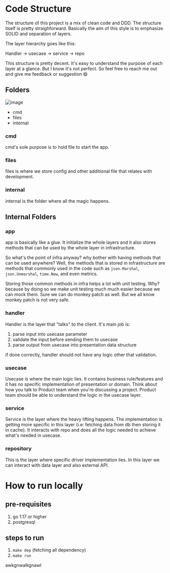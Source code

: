 # Code Structure

The structure of this project is a mix of clean code and DDD. The structure itself is pretty straighforward. Basically the aim of this style is to emphasize SOLID and separation of layers.

The layer hierarchy goes like this:

Handler -> usecase -> service -> repo

This structure is pretty decent. It's easy to understand the purpose of each layer at a glance. But I know it's not perfect. So feel free to reach me out and give me feedback or suggestion 😄

## Folders

![image](https://github.com/arifinhermawan/simple-dating-app/assets/123822846/d6906706-f345-40b7-b239-564ce4133123)

- cmd
- files
- internal

### cmd

cmd's sole purpose is to hold file to start the app.

### files

files is where we store config and other additional file that relates with development.

### internal

internal is the folder where all the magic happens.

## Internal Folders

### app

app is basically like a glue. It initialize the whole layers and it also stores methods that can be used by the whole layer in infrastructure.

So what's the point of infra anyway? why bother with having methods that can be used anywhere? Well, the methods that is stored in infrastructure are methods that commonly used in the code such as `json.Marshal`, `json.Unmarshal`, `time.Now`, and even metrics.

Storing those common methods in infra helps a lot with unit testing. Why? because by doing so we make unit testing much much easier because we can mock them. Sure we can do monkey patch as well. But we all know monkey patch is not very safe.

### handler

Handler is the layer that "talks" to the client. It's main job is:

1. parse input into usecase parameter
2. validate the input before sending them to usecase
3. parse output from usecase into presentation data structure

if done correctly, handler should not have any logic other that validation.

### usecase

Usecase is where the main logic lies. It contains business rule/features and it has no specific implementation of presentation or domain. Think about how you talk to Product team when you're discussing a project. Product team should be able to understand the logic in the usecase layer.

### service

Service is the layer where the heavy lifting happens. The implementation is getting more specific in this layer (i.e: fetching data from db then storing it in cache). It interacts with repo and does all the logic needed to achieve what's needed in usecase.

### repository

This is the layer where specific driver implementation lies. In this layer we can interact with data layer and also external API.

# How to run locally

## pre-requisites

1. go 1.17 or higher
2. postgresql

## steps to run

1. `make dep` (fetching all dependency)
2. `make run`

awkgnwalkgnawl
